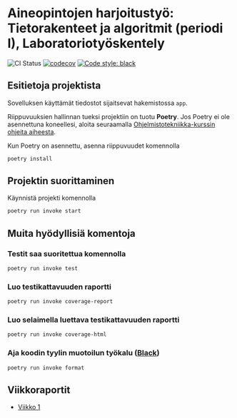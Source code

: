 # Aineopintojen harjoitustyö: Tietorakenteet ja algoritmit (periodi I), Laboratoriotyöskentely

![CI Status](https://github.com/tuukkalai/tiralabra/workflows/CI/badge.svg)
[![codecov](https://codecov.io/gh/tuukkalai/tiralabra/branch/main/graph/badge.svg?token=0USONHIIIX)](https://codecov.io/gh/tuukkalai/tiralabra)
[![Code style: black](https://img.shields.io/badge/code%20style-black-000000.svg)](https://github.com/psf/black)

## Esitietoja projektista

Sovelluksen käyttämät tiedostot sijaitsevat hakemistossa `app`.

Riippuvuuksien hallinnan tueksi projektiin on tuotu **Poetry**. Jos Poetry ei ole asennettuna koneellesi, aloita seuraamalla [Ohjelmistotekniikka-kurssin ohjeita aiheesta](https://ohjelmistotekniikka-hy.github.io/python/viikko2#poetry-ja-riippuvuuksien-hallinta).

Kun Poetry on asennettu, asenna riippuvuudet komennolla

```sh
poetry install
```

## Projektin suorittaminen

Käynnistä projekti komennolla

```sh
poetry run invoke start
```

## Muita hyödyllisiä komentoja

### Testit saa suoritettua komennolla

```sh
poetry run invoke test
```

### Luo testikattavuuden raportti

```sh
poetry run invoke coverage-report
```

### Luo selaimella luettava testikattavuuden raportti

```sh
poetry run invoke coverage-html
```

### Aja koodin tyylin muotoilun työkalu ([Black](https://black.readthedocs.io/en/stable/index.html))

```sh
poetry run invoke format
```

## Viikkoraportit

- [Viikko 1](https://github.com/tuukkalai/tiralabra/blob/main/dokumentaatio/viikkoraportit/viikko1.md)

